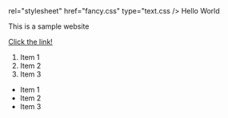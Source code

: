 <!DOCTYPE HTML>
<HTML>
  <head>
    <title>
      Homepage
    </title>
    <link> rel="stylesheet"
           href="fancy.css" 
           type="text.css
     />
  </head>
  <body>
    <hl>Hello World</hl>
    <p>
      This is a sample website
    </p>
    <a href="https://cs.ksu.edu">
      Click the link!
    </a>
    <ol>
      <li class="important">Item 1</li>
      <li>Item 2</li>
      <li id="thing3">Item 3</li>
    </ol>
    <ul>
      <li>Item 1</li>
      <li>Item 2</li>
      <li>Item 3</li>
    </ul>
  </body
</HTLM

